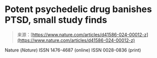 <!--yml
category: 未分类
date: 2024-05-27 14:37:17
-->

# Potent psychedelic drug banishes PTSD, small study finds

> 来源：[https://www.nature.com/articles/d41586-024-00012-z](https://www.nature.com/articles/d41586-024-00012-z)

Nature (*Nature*) ISSN 1476-4687 (online) ISSN 0028-0836 (print)